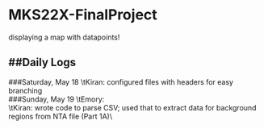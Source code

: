 # MKS22X-FinalProject
displaying a map with datapoints!


##Daily Logs
-----
###Saturday, May 18
\tKiran: configured files with headers for easy branching\
###Sunday, May 19
\tEmory: \
\tKiran: wrote code to parse CSV; used that to extract data for background regions from NTA file (Part 1A)\
